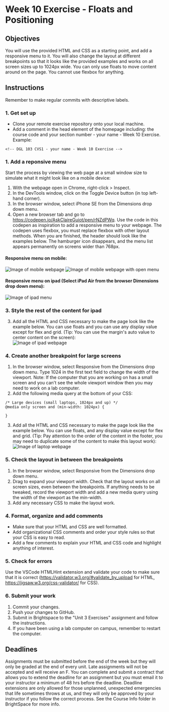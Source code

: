 # Week 10 Exercise - Floats and Positioning

## Objectives
You will use the provided HTML and CSS as a starting point, and add a responsive menu to it. You will also change the layout at different breakpoints so that it looks like the provided examples and works on all screen sizes up to 1024px wide. You can only use floats to move content around on the page. You cannot use flexbox for anything.

## Instructions
Remember to make regular commits with descriptive labels.
### 1. Get set up
* Clone your remote exercise repository onto your local machine.
* Add a comment in the head element of the homepage including: the course code and your section number - your name - Week 10 Exercise. Example:
```
<!-- DGL 103 CVS1 - your name - Week 10 Exercise -->
```
### 1. Add a reponsive menu
Start the process by viewing the web page at a small window size to simulate what it might look like on a mobile device: 
  1. With the webpage open in Chrome, right-click > Inspect. 
  2. In the DevTools window, click on the Toggle Device button (in top left-hand corner).
  3. In the browser window, select iPhone SE from the Dimensions drop down menu.
  4. Open a new browser tab and go to https://codepen.io/AskClaireGuiot/pen/rNZdPWq. Use the code in this codepen as inspiration to add a responsive menu to your webpage. The codepen uses flexbox, you must replace flexbox with other layout methods. When you are finished, the header should look like the examples below. The hamburger icon disappears, and the menu list appears permanently on screens wider than 768px. <br>
  #### Responsive menu on mobile:
  ![Image of mobile webpage](images/mobile-close.png)
  ![Image of mobile webpage with open menu](images/mobile-open.png)
  #### Responsive menu on ipad (Select iPad Air from the browser Dimensions drop down menu):
  ![Image of ipad menu](images/ipad-menu.png)

### 3. Style the rest of the content for ipad
  3. Add all the HTML and CSS necessary to make the page look like the example below. You can use floats and you can use any display value except for flex and grid. (Tip: You can use the margin's auto value to center content on the screen):<br>
  ![Image of ipad webpage](images/ipad-full.png)

### 4. Create another breakpoint for large screens
  1. In the browser window, select Responsive from the Dimensions drop down menu. Type 1024 in the first text field to change the width of the viewport.
  Note: If the computer that you are working on has a small screen and you can't see the whole viewport window then you may need to work on a lab computer.
  2. Add the following media query at the bottom of your CSS:
```
/* Large devices (small laptops, 1024px and up) */
@media only screen and (min-width: 1024px) {

}
```
  3. Add all the HTML and CSS necessary to make the page look like the example below. You can use floats, and any display value except for flex and grid. (Tip: Pay attention to the order of the content in the footer, you may need to duplicate some of the content to make this layout work):<br>
  ![Image of laptop webpage](images/laptop.png)

### 5. Check the layout in between the breakpoints
  1. In the browser window, select Responsive from the Dimensions drop down menu.
  2. Drag to expand your viewport width. Check that the layout works on all screen sizes, even between the breakpoints. If anything needs to be tweaked, record the viewport width and add a new media query using the width of the viewport as the min-width.
  4. Add any necessary CSS to make the layout work.

### 4. Format, organize and add comments 
* Make sure that your HTML and CSS are well formatted.
* Add organizational CSS comments and order your style rules so that your CSS is easy to read.
* Add a few comments to explain your HTML and CSS code and highlight anything of interest.

### 5. Check for errors
Use the VSCode HTMLHint extension and validate your code to make sure that it is correct (https://validator.w3.org/#validate_by_upload for HTML, https://jigsaw.w3.org/css-validator/ for CSS).

### 6. Submit your work
1. Commit your changes.
2. Push your changes to GitHub. 
3. Submit in Brightspace to the "Unit 3 Exercises" assignment and follow the instructions. 
4. If you have been using a lab computer on campus, remember to restart the computer.

## Deadlines
Assignments must be submitted before the end of the week but they will only be graded at the end of every unit. Late assignments will not be accepted and will receive an F. You can complete and submit a contract that allows you to extend the deadline for an assignment but you must email it to your instructor a minimum of 48 hrs before the deadline. Deadline extensions are only allowed for those unplanned, unexpected emergencies that life sometimes throws at us, and they will only be approved by your instructor if you follow the correct process. See the Course Info folder in BrightSpace for more info.